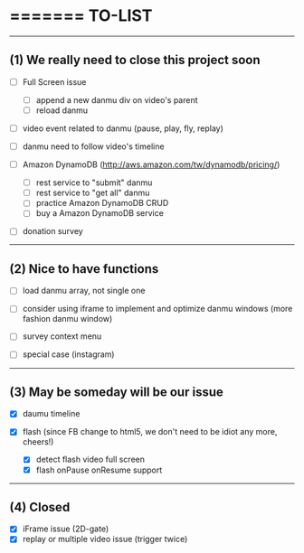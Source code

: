 =======
TO-LIST
=======

------------------------------------------------
(1) We really need to close this project soon
------------------------------------------------

- [ ] Full Screen issue
   - [ ] append a new danmu div on video's parent
   - [ ] reload danmu

- [ ] video event related to danmu (pause, play, fly, replay)


- [ ] danmu need to follow video's timeline


- [ ] Amazon DynamoDB (http://aws.amazon.com/tw/dynamodb/pricing/)
  - [ ] rest service to "submit" danmu
  - [ ] rest service to "get all" danmu
  - [ ] practice Amazon DynamoDB CRUD 
  - [ ] buy a Amazon DynamoDB service
  
- [ ] donation survey


------------------------------------------------
(2) Nice to have functions
------------------------------------------------

- [ ] load danmu array, not single one
- [ ] consider using iframe to implement and optimize danmu windows (more fashion danmu window)
- [ ] survey context menu
- [ ] special case (instagram) 



------------------------------------------------
(3) May be someday will be our issue
------------------------------------------------

- [X] daumu timeline

 - [X] flash (since FB change to html5, we don't need to be idiot any more, cheers!)
   - [X] detect flash video full screen
   - [X] flash onPause onResume support

------------------------------------------------
(4) Closed
------------------------------------------------   
   
- [X] iFrame issue (2D-gate)
- [X] replay or multiple video issue (trigger twice)
